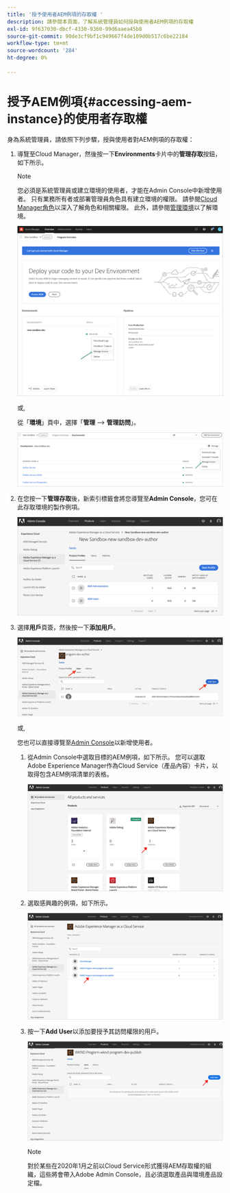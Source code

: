 ```yaml
---
title: '授予使用者AEM例項的存取權 '
description: 請參閱本頁面，了解系統管理員如何授與使用者AEM例項的存取權
exl-id: 9f637030-dbcf-4330-9360-99d6aaea45b8
source-git-commit: 90de3cf9bf1c949667f4de109d0b517c6be22184
workflow-type: tm+mt
source-wordcount: '284'
ht-degree: 0%

---
```


# 授予AEM例項{#accessing-aem-instance}的使用者存取權

身為系統管理員，請依照下列步驟，授與使用者對AEM例項的存取權：

1. 導覽至Cloud Manager，然後按一下&#x200B;**Environments**&#x200B;卡片中的&#x200B;**管理存取**&#x200B;按鈕，如下所示。

   >[!NOTE]
   >您必須是系統管理員或建立環境的使用者，才能在Admin Console中新增使用者。 只有業務所有者或部署管理員角色具有建立環境的權限。 請參閱[Cloud Manager角色](/help/onboarding/what-is-required/user-roles-permissions.md)以深入了解角色和相關權限。 此外，請參閱[管理環境](/help/implementing/cloud-manager/manage-environments.md)以了解環境。

   ![](/help/onboarding/getting-access-to-aem-in-cloud/assets/sys-admin6.png)

   或,

   從「**環境**」頁中，選擇「**管理** —> **管理訪問**」。

   ![](/help/onboarding/getting-access-to-aem-in-cloud/assets/sys-admin4.png)


1. 在您按一下&#x200B;**管理存取**&#x200B;後，新索引標籤會將您導覽至&#x200B;**Admin Console**，您可在此存取環境的製作例項。

   ![](/help/onboarding/getting-access-to-aem-in-cloud/assets/sys-admin-2.png)

1. 選擇&#x200B;**用戶**&#x200B;頁簽，然後按一下&#x200B;**添加用戶**。

   ![](/help/onboarding/what-is-required/assets/admin-console-5.png)



   或,

   您也可以直接導覽至[Admin Console](https://adminconsole.adobe.com)以新增使用者。

   1. 從Admin Console中選取目標的AEM例項，如下所示。 您可以選取Adobe Experience Manager作為Cloud Service（產品內容）卡片，以取得包含AEM例項清單的表格。

      ![](/help/onboarding/what-is-required/assets/admin-console-6.png)

   1. 選取感興趣的例項，如下所示。

      ![](/help/onboarding/what-is-required/assets/admin-console-7.png)


   1. 按一下&#x200B;**Add User**&#x200B;以添加要授予其訪問權限的用戶。

      ![](/help/onboarding/what-is-required/assets/admin-console-8.png)

      >[!NOTE]
      >對於某些在2020年1月之前以Cloud Service形式獲得AEM存取權的組織，這些將會帶入Adobe Admin Console，且必須選取產品與環境產品設定檔。
